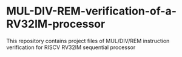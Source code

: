 # MUL-DIV-REM-verification-of-a-RV32IM-processor
This repository contains project files of MUL/DIV/REM instruction verification for RISCV RV32IM sequential processor
